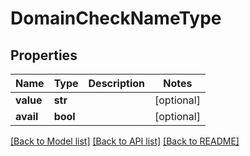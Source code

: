 # DomainCheckNameType

## Properties
Name | Type | Description | Notes
------------ | ------------- | ------------- | -------------
**value** | **str** |  | [optional] 
**avail** | **bool** |  | [optional] 

[[Back to Model list]](../README.md#documentation-for-models) [[Back to API list]](../README.md#documentation-for-api-endpoints) [[Back to README]](../README.md)

